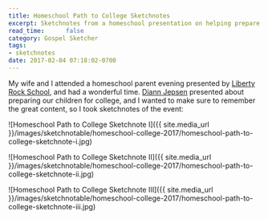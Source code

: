 ```yaml
---
title: Homeschool Path to College Sketchnotes
excerpt: Sketchnotes from a homeschool presentation on helping prepare children in high school for college
read_time:      false
category: Gospel Sketcher
tags:
- sketchnotes
date: 2017-02-04 07:18:02-0700
---
```



My wife and I attended a homeschool parent evening presented by [Liberty Rock School](https://www.libertyrockschool.org/), and had a wonderful time. [Diann Jepsen](https://familyeducationcoach.com) presented about preparing our children for college, and I wanted to make sure to remember the great content, so I took sketchnotes of the event:

![Homeschool Path to College Sketchnote I]({{ site.media_url }}/images/sketchnotable/homeschool-college-2017/homeschool-path-to-college-sketchnote-i.jpg)

![Homeschool Path to College Sketchnote II]({{ site.media_url }}/images/sketchnotable/homeschool-college-2017/homeschool-path-to-college-sketchnote-ii.jpg)

![Homeschool Path to College Sketchnote III]({{ site.media_url }}/images/sketchnotable/homeschool-college-2017/homeschool-path-to-college-sketchnote-iii.jpg)
